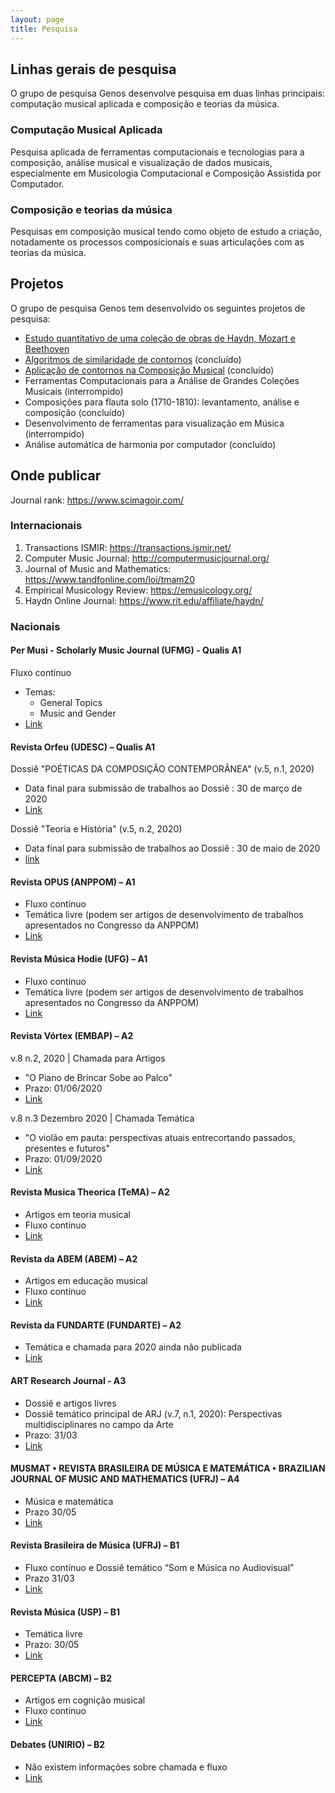 ```yaml
---
layout: page
title: Pesquisa
---
```


## Linhas gerais de pesquisa

O grupo de pesquisa Genos desenvolve pesquisa em duas linhas principais:
computação musical aplicada e composição e
teorias da música.

### Computação Musical Aplicada

Pesquisa aplicada de ferramentas computacionais e tecnologias para a
composição, análise musical e visualização de dados musicais,
especialmente em Musicologia Computacional e Composição Assistida por
Computador.

### Composição e teorias da música

Pesquisas em composição musical tendo como objeto de estudo a criação,
notadamente os processos composicionais e suas articulações com as
teorias da música.

## Projetos

O grupo de pesquisa Genos tem desenvolvido os seguintes projetos de 
pesquisa:

- [Estudo quantitativo de uma coleção de obras de Haydn, Mozart e Beethoven](https://marcos.sampaio.me/pt-br/projetos/hmb-analysis/)
- [Algoritmos de similaridade de contornos](https://marcos.sampaio.me/project/contour-similarity/) (concluído)
- [Aplicação de contornos na Composição Musical](https://marcos.sampaio.me/project/composition-with-contours/) (concluído)
- Ferramentas Computacionais para a Análise de Grandes Coleções Musicais 
  (interrompido)
- Composições para flauta solo (1710-1810): levantamento, análise e composição (concluído)
- Desenvolvimento de ferramentas para visualização em Música (interrompido)
- Análise automática de harmonia por computador (concluído)

## Onde publicar

Journal rank: https://www.scimagojr.com/

### Internacionais

1. Transactions ISMIR: https://transactions.ismir.net/
1. Computer Music Journal: http://computermusicjournal.org/
1. Journal of Music and Mathematics: https://www.tandfonline.com/loi/tmam20
1. Empirical Musicology Review: https://emusicology.org/
1. Haydn Online Journal: https://www.rit.edu/affiliate/haydn/

### Nacionais

#### Per Musi - Scholarly Music Journal (UFMG) - Qualis A1

Fluxo contínuo

- Temas:
  - General Topics
  - Music and Gender
- [Link](https://periodicos.ufmg.br/index.php/permusi/issue/view/287)

#### Revista Orfeu (UDESC) – Qualis A1

Dossiê "POÉTICAS DA COMPOSIÇÃO CONTEMPORÂNEA" (v.5, n.1, 2020)

- Data final para submissão de trabalhos ao Dossiê : 30 de março de 2020
- [Link](http://revistas.udesc.br/index.php/orfeu/announcement/view/246)

Dossiê "Teoria e História" (v.5, n.2, 2020)

- Data final para submissão de trabalhos ao Dossiê : 30 de maio de 2020
- [link](http://revistas.udesc.br/index.php/orfeu/announcement/view/272)

#### Revista OPUS (ANPPOM) – A1

- Fluxo contínuo
- Temática livre (podem ser artigos de desenvolvimento de trabalhos
  apresentados no Congresso da ANPPOM)
- [Link](http://www.anppom.com.br/revista/index.php/opus/about/submissions#authorGuidelines)

#### Revista Música Hodie (UFG) – A1

- Fluxo contínuo
- Temática livre (podem ser artigos de desenvolvimento de trabalhos
  apresentados no Congresso da ANPPOM)
- [Link](https://www.revistas.ufg.br/musica/about/submissions)

#### Revista Vórtex (EMBAP) – A2

v.8 n.2, 2020 | Chamada para Artigos

- "O Piano de Brincar Sobe ao Palco"
- Prazo: 01/06/2020
- [Link](http://vortex.unespar.edu.br/call_v8_n2.pdf)

v.8 n.3 Dezembro 2020 | Chamada Temática

- "O violão em pauta: perspectivas atuais entrecortando passados,
  presentes e futuros"
- Prazo: 01/09/2020
- [Link](http://vortex.unespar.edu.br/call_v8_n3.pdf)

#### Revista Musica Theorica (TeMA) – A2

- Artigos em teoria musical
- Fluxo contínuo
- [Link](https://tema.mus.br/revistas/index.php/musica-theorica/about/submissions#authorGuidelines)

#### Revista da ABEM (ABEM) – A2

- Artigos em educação musical
- Fluxo contínuo
- [Link](http://www.abemeducacaomusical.com.br/revistas/revistaabem/index.php/revistaabem/about/submissions)

#### Revista da FUNDARTE (FUNDARTE) – A2

- Temática e chamada para 2020 ainda não publicada
- [Link](http://seer.fundarte.rs.gov.br/index.php/RevistadaFundarte/index)

#### ART Research Journal - A3

- Dossiê e artigos livres
- Dossiê temático principal de ARJ (v.7, n.1, 2020): Perspectivas
  multidisciplinares no campo da Arte
- Prazo: 31/03
- [Link](https://periodicos.ufrn.br/artresearchjournal/announcement)

#### MUSMAT • REVISTA BRASILEIRA DE MÚSICA E MATEMÁTICA • BRAZILIAN JOURNAL OF MUSIC AND MATHEMATICS (UFRJ) – A4

- Música e matemática
- Prazo 30/05
- [Link](https://musmat.org/musmat-journal/guidelines-for-authors/)

#### Revista Brasileira de Música (UFRJ) – B1

- Fluxo contínuo e Dossiê temático “Som e Música no Audiovisual”
- Prazo 31/03
- [Link](https://revistas.ufrj.br/index.php/rbm/announcement/view/394)

#### Revista Música (USP) – B1

- Temática livre
- Prazo: 30/05
- [Link](https://www.revistas.usp.br/revistamusica/about/submissions)

#### PERCEPTA (ABCM) – B2

- Artigos em cognição musical
- Fluxo contínuo
- [Link](https://www.abcogmus.org/journals/index.php/percepta/index)

#### Debates (UNIRIO) – B2

- Não existem informações sobre chamada e fluxo
- [Link](http://www.seer.unirio.br/index.php/revistadebates/about/submissions#authorGuidelines)
